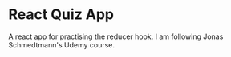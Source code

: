 # React Quiz App

A react app for practising the reducer hook.
I am following Jonas Schmedtmann's Udemy course.
